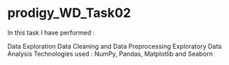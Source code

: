 # prodigy_WD_Task02
In this task I have performed :

Data Exploration
Data Cleaning and Data Preprocessing
Exploratory Data Analysis Technologies used : NumPy, Pandas, Matplotlib and Seaborn
